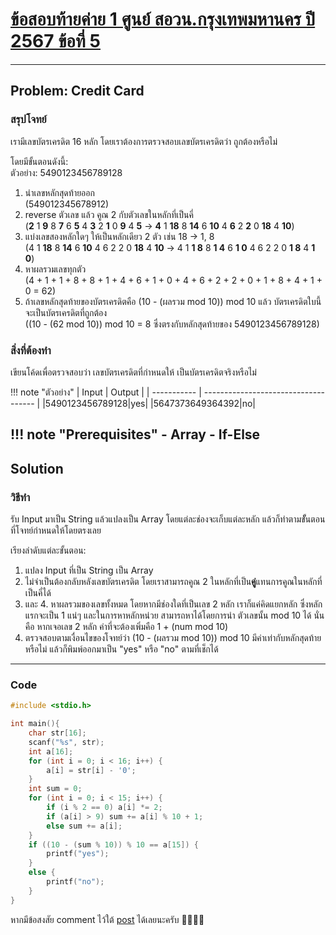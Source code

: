 # [ข้อสอบท้ายค่าย 1 ศูนย์ สอวน.กรุงเทพมหานคร ปี 2567 ข้อที่ 5](https://grader.gchan.moe/problemset/c1_bkk67_5)
---
## Problem: Credit Card
### สรุปโจทย์
เรามีเลขบัตรเครดิต 16 หลัก โดยเราต้องการตรวจสอบเลขบัตรเครดิตว่า ถูกต้องหรือไม่ 

โดยมีขั้นตอนดังนี้:<br>
ตัวอย่าง: 5490123456789128

1.  นำเลขหลักสุดท้ายออก <br>(549012345678912)<br>
2.  reverse ตัวเลข แล้ว คูณ 2 กับตัวเลขในหลักที่เป็นคี่<br>
    (**2** 1 **9** 8 **7** 6 **5** 4 **3** 2 **1** 0 **9** 4 **5** -> **4** 1 **18** 8 **14** 6 **10** 4 **6** 2 **2** 0 **18** 4 **10**)<br>
3.  แบ่งเลขสองหลักใดๆ ให้เป็นหลักเดียว 2 ตัว เช่น 18 -> 1, 8<br>
    (4 1 **18** 8 **14** 6 **10** 4 6 2 2 0 **18** 4 **10** -> 4 1 **1 8** 8 **1 4** 6 **1 0** 4 6 2 2 0 **1 8** 4 **1 0**)<br>
4.  หาผลรวมเลขทุกตัว<br>
    (4 + 1 + 1 + 8 + 8 + 1 + 4 + 6 + 1 + 0 + 4 + 6 + 2 + 2 + 0 + 1 + 8 + 4 + 1 + 0 = 62)<br>
5.  ถ้าเลขหลักสุดท้ายของบัตรเครดิตคือ (10 - (ผลรวม mod 10)) mod 10 แล้ว บัตรเครดิตใบนี้ จะเป็นบัตรเครดิตที่ถูกต้อง<br>
    ((10 - (62 mod 10)) mod 10 = 8 ซึ่งตรงกับหลักสุดท้ายของ 5490123456789128)

### สิ่งที่ต้องทำ
เขียนโค้ดเพื่อตรวจสอบว่า เลขบัตรเครดิตที่กำหนดให้ เป็นบัตรเครดิตจริงหรือไม่

!!! note "ตัวอย่าง"
    | Input      | Output                          |
    | ----------- | ------------------------------------ |
    |5490123456789128|yes|
    |5647373649364392|no|

!!! note "Prerequisites"
    - Array
    - If-Else
---
## Solution
### วิธีทำ

รับ Input มาเป็น String แล้วแปลงเป็น Array โดยแต่ละช่องจะเก็บแต่ละหลัก แล้วก็ทำตามขัั้นตอนที่โจทย์กำหนดให้โดยตรงเลย

เรียงลำดับแต่ละขั้นตอน:

1. แปลง Input ที่เป็น String เป็น Array
2. ไม่จำเป็นต้องกลับหลังเลขบัตรเครดิต โดยเราสามารถคูณ 2 ในหลักที่เป็น**คู่**แทนการคูณในหลักที่เป็นคี่ได้
3. และ 4. หาผลรวมของเลขทั้งหมด โดยหากมีช่องใดที่เป็นเลข 2 หลัก เราก็แค่คิดแยกหลัก ซึ่งหลักแรกจะเป็น 1 แน่ๆ และในการหาหลักหน่วย สามารถหาได้โดยการนำ ตัวเลขนั้น mod 10 ได้ นั่นคือ หากเจอเลข 2 หลัก ค่าที่จะต้องเพิ่มคือ 1 + (num mod 10)
5. ตรวจสอบตามเงื่อนไขของโจทย์ว่า (10 - (ผลรวม mod 10)) mod 10 มีค่าเท่ากับหลักสุดท้ายหรือไม่ แล้วก็พิมพ์ออกมาเป็น "yes" หรือ "no" ตามที่เช็กได้

---
### Code

```cpp title="credit_card.c"
#include <stdio.h>

int main(){
    char str[16];
    scanf("%s", str);
    int a[16];
    for (int i = 0; i < 16; i++) {
        a[i] = str[i] - '0';
    }
    int sum = 0;
    for (int i = 0; i < 15; i++) {
        if (i % 2 == 0) a[i] *= 2;
        if (a[i] > 9) sum += a[i] % 10 + 1;
        else sum += a[i];
    }
    if ((10 - (sum % 10)) % 10 == a[15]) {
        printf("yes");
    }
    else {
        printf("no");
    }
}
```

หากมีข้อสงสัย comment ไว้ใต้ [post](https://web.facebook.com/share/p/1BF9b2z7V9/) ได้เลยนะครับ 🙇‍♂️🙇‍♂️  